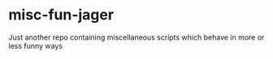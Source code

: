 # misc-fun-jager
Just another repo containing miscellaneous scripts which behave in more or less funny ways
